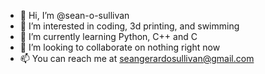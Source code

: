 - 👋 Hi, I’m @sean-o-sullivan
- 👀 I’m interested in coding, 3d printing, and swimming
- 🌱 I’m currently learning Python, C++ and C
- 💞️ I’m looking to collaborate on nothing right now
- 📫 You can reach me at seangerardosullivan@gmail.com
